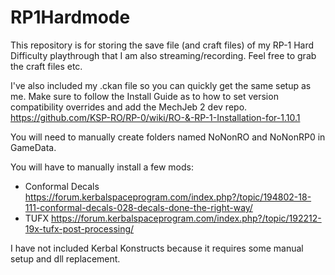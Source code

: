 # RP1Hardmode

This repository is for storing the save file (and craft files) of my RP-1 Hard Difficulty playthrough that I am also streaming/recording. Feel free to grab the craft files etc.

I've also included my .ckan file so you can quickly get the same setup as me. Make sure to follow the Install Guide as to how to set version compatibility overrides and add the MechJeb 2 dev repo. https://github.com/KSP-RO/RP-0/wiki/RO-&-RP-1-Installation-for-1.10.1

You will need to manually create folders named NoNonRO and NoNonRP0 in GameData.

You will have to manually install a few mods:
* Conformal Decals https://forum.kerbalspaceprogram.com/index.php?/topic/194802-18-111-conformal-decals-028-decals-done-the-right-way/
* TUFX https://forum.kerbalspaceprogram.com/index.php?/topic/192212-19x-tufx-post-processing/


I have not included Kerbal Konstructs because it requires some manual setup and dll replacement.
